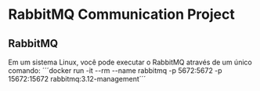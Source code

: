 # RabbitMQ Communication Project

## RabbitMQ

Em um sistema Linux, você pode executar o RabbitMQ através de um único comando:
´´´docker run -it --rm --name rabbitmq -p 5672:5672 -p 15672:15672 rabbitmq:3.12-management´´´
